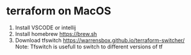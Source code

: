 # terraform on MacOS

1) Install VSCODE or intellij
2) Install homebrew https://brew.sh
3) Download tfswitch https://warrensbox.github.io/terraform-switcher/
Note: Tfswitch is usefull to switch to different versions of tf

